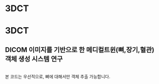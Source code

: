 # 3DCT
<h1> 3DCT </h1>
<h2>DICOM 이미지를 기반으로 한 메디컬트윈(뼈,장기,혈관) 객체 생성 시스템 연구</h2><br>
본 코드는 우선적으로, 뼈에 대해서만 객체 추출 가능합니다.
